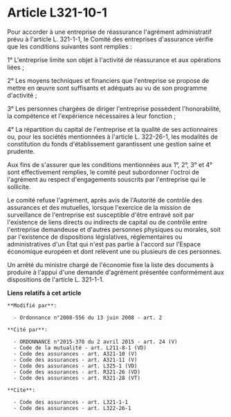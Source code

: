 # Article L321-10-1

Pour accorder à une entreprise de réassurance l'agrément administratif prévu à l'article L. 321-1-1, le Comité des
entreprises d'assurance vérifie que les conditions suivantes sont remplies : 

1° L'entreprise limite son objet à l'activité de réassurance et aux opérations liées ; 

2° Les moyens techniques et financiers que l'entreprise se propose de mettre en œuvre sont suffisants et adéquats au vu de
son programme d'activité ; 

3° Les personnes chargées de diriger l'entreprise possèdent l'honorabilité, la compétence et l'expérience nécessaires à leur
fonction ; 

4° La répartition du capital de l'entreprise et la qualité de ses actionnaires ou, pour les sociétés mentionnées à l'article
L. 322-26-1, les modalités de constitution du fonds d'établissement garantissent une gestion saine et prudente. 

Aux fins de s'assurer que les conditions mentionnées aux 1°, 2°, 3° et 4° sont effectivement remplies, le comité peut
subordonner l'octroi de l'agrément au respect d'engagements souscrits par l'entreprise qui le sollicite. 

Le comité refuse l'agrément, après avis de l'Autorité de contrôle des assurances et des mutuelles, lorsque l'exercice de la
mission de surveillance de l'entreprise est susceptible d'être entravé soit par l'existence de liens directs ou indirects de
capital ou de contrôle entre l'entreprise demandeuse et d'autres personnes physiques ou morales, soit par l'existence de
dispositions législatives, réglementaires ou administratives d'un Etat qui n'est pas partie à l'accord sur l'Espace
économique européen et dont relèvent une ou plusieurs de ces personnes. 

Un arrêté du ministre chargé de l'économie fixe la liste des documents à produire à l'appui d'une demande d'agrément
présentée conformément aux dispositions de l'article L. 321-1-1.

**Liens relatifs à cet article**

	**Modifié par**:

	  - Ordonnance n°2008-556 du 13 juin 2008 - art. 2

	**Cité par**:

	  - ORDONNANCE n°2015-378 du 2 avril 2015 - art. 24 (V)
	  - Code de la mutualité - art. L211-8-1 (VD)
	  - Code des assurances - art. A321-10 (V)
	  - Code des assurances - art. A321-11 (V)
	  - Code des assurances - art. L325-1 (VD)
	  - Code des assurances - art. R321-26 (VD)
	  - Code des assurances - art. R321-28 (VT)

	**Cite**:

	  - Code des assurances - art. L321-1-1
	  - Code des assurances - art. L322-26-1
